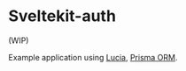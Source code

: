 # Sveltekit-auth

(WIP)

Example application using [Lucia](https://lucia-auth.com), [Prisma ORM](https://www.prisma.io).